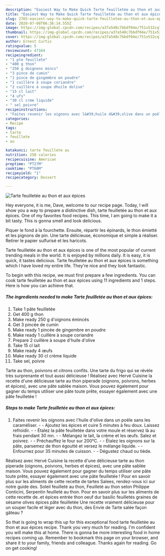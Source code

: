 ```yaml
---
description: "Easiest Way to Make Quick Tarte feuilletée au thon et aux épices"
title: "Easiest Way to Make Quick Tarte feuilletée au thon et aux épices"
slug: 2765-easiest-way-to-make-quick-tarte-feuilletee-au-thon-et-aux-epices
date: 2020-07-08T06:36:14.555Z
image: https://img-global.cpcdn.com/recipes/a37a548c7bbdf04e/751x532cq70/tarte-feuilletee-au-thon-et-aux-epices-photo-principale-de-la-recette.jpg
thumbnail: https://img-global.cpcdn.com/recipes/a37a548c7bbdf04e/751x532cq70/tarte-feuilletee-au-thon-et-aux-epices-photo-principale-de-la-recette.jpg
cover: https://img-global.cpcdn.com/recipes/a37a548c7bbdf04e/751x532cq70/tarte-feuilletee-au-thon-et-aux-epices-photo-principale-de-la-recette.jpg
author: Ernest Curtis
ratingvalue: 5
reviewcount: 47164
recipeingredient:
- "1 pte feuillete"
- "400 g thon"
- "250 g doignons mincs"
- "3 pince de cumin"
- "1 pince de gingembre en poudre"
- "1 cuillère à soupe coriandre"
- "2 cuillère à soupe dhuile dolive"
- "15 cl lait"
- "4 ufs"
- "30 cl crme liquide"
- " sel poivre"
recipeinstructions:
- "Faites revenir les oignons avec l&#39;huile d&#39;olive dans un poêle sans les caraméliser.  Ajoutez les épices et cuire 5 minutes à feu doux. Laissez refroidir.  Étalez la pâte feuilletée dans votre moule et réservez là au frais pendant 30 mn.  Mélangez le lait, la crème et les œufs. Salez et poivrez.  Préchauffez le four sur 200°C.  Étalez les oignons sur la pâte, parsemez de thon égoutté et versez le mélange liquide.  Enfournez pour 35 minutes de cuisson.  Dégustez chaud ou tiède."
categories:
- Recipe
tags:
- tarte
- feuillete
- au

katakunci: tarte feuillete au 
nutrition: 258 calories
recipecuisine: American
preptime: "PT27M"
cooktime: "PT60M"
recipeyield: "1"
recipecategory: Dessert

---
```



![Tarte feuilletée au thon et aux épices](https://img-global.cpcdn.com/recipes/a37a548c7bbdf04e/751x532cq70/tarte-feuilletee-au-thon-et-aux-epices-photo-principale-de-la-recette.jpg)

Hey everyone, it is me, Dave, welcome to our recipe page. Today, I will show you a way to prepare a distinctive dish, tarte feuilletée au thon et aux épices. One of my favorites food recipes. This time, I am going to make it a bit tasty. This is gonna smell and look delicious.

Piquer le fond à la fourchette. Ensuite, répartir les épinards, le thon émietté et les pignons de pin. Une tarte délicieuse, économique et simple à réaliser. Retirer le papier sulfurisé et les haricots.

Tarte feuilletée au thon et aux épices is one of the most popular of current trending meals in the world. It is enjoyed by millions daily. It is easy, it is quick, it tastes delicious. Tarte feuilletée au thon et aux épices is something which I have loved my entire life. They're nice and they look fantastic.


To begin with this recipe, we must first prepare a few ingredients. You can cook tarte feuilletée au thon et aux épices using 11 ingredients and 1 steps. Here is how you can achieve that.

<!--inarticleads1-->

##### The ingredients needed to make Tarte feuilletée au thon et aux épices:

1. Take 1 pâte feuilletée
1. Get 400 g thon
1. Make ready 250 g d&#39;oignons émincés
1. Get 3 pincée de cumin
1. Make ready 1 pincée de gingembre en poudre
1. Make ready 1 cuillère à soupe coriandre
1. Prepare 2 cuillère à soupe d&#39;huile d&#39;olive
1. Take 15 cl lait
1. Make ready 4 œufs
1. Make ready 30 cl crème liquide
1. Take  sel, poivre


Tarte au thon, poivrons et citrons confits. Une tarte du frigo qui se révèle très surprenante et tout aussi délicieuse ! Réalisez avec Hervé Cuisine la recette d&#39;une délicieuse tarte au thon piperade (oignons, poivrons, herbes et épices), avec une pâte sablée maison. Vous pouvez également pour gagner du temps utiliser une pâte toute prête, essayer également avec une pâte feuilletée ! 

<!--inarticleads2-->

##### Steps to make Tarte feuilletée au thon et aux épices:

1. Faites revenir les oignons avec l&#39;huile d&#39;olive dans un poêle sans les caraméliser. -  - Ajoutez les épices et cuire 5 minutes à feu doux. Laissez refroidir. -  - Étalez la pâte feuilletée dans votre moule et réservez là au frais pendant 30 mn. -  - Mélangez le lait, la crème et les œufs. Salez et poivrez. -  - Préchauffez le four sur 200°C. -  - Étalez les oignons sur la pâte, parsemez de thon égoutté et versez le mélange liquide. -  - Enfournez pour 35 minutes de cuisson. -  - Dégustez chaud ou tiède.


Réalisez avec Hervé Cuisine la recette d&#39;une délicieuse tarte au thon piperade (oignons, poivrons, herbes et épices), avec une pâte sablée maison. Vous pouvez également pour gagner du temps utiliser une pâte toute prête, essayer également avec une pâte feuilletée ! Pour en savoir plus sur les aliments de cette recette de tartes Salees, rendez-vous ici sur notre guide des. Soleil feuilleté au thon, Feuilleté au thon selon Philippe Conticini, Serpentin feuilleté au thon. Pour en savoir plus sur les aliments de cette recette de..et épices entrée thon oeuf dur basilic feuilletés graines de sésame olives épices pâte feuilletée Une recette vraiment délicieuse pour un souper facile et léger avec du thon, des Envie de Tarte salée façon gâteau ? 

So that is going to wrap this up for this exceptional food tarte feuilletée au thon et aux épices recipe. Thank you very much for reading. I'm confident you will make this at home. There is gonna be more interesting food in home recipes coming up. Remember to bookmark this page on your browser, and share it to your family, friends and colleague. Thanks again for reading. Go on get cooking!
